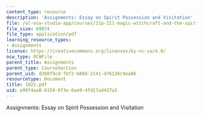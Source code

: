 ```yaml
---
content_type: resource
description: 'Assignments: Essay on Spirit Possession and Visitation'
file: /ol-ocw-studio-app/courses/21a-211-magic-witchcraft-and-the-spirit-world-fall-2003/e99f4aa861509f3e6ae94fd17ad437a3_1021.pdf
file_size: 69074
file_type: application/pdf
learning_resource_types:
- Assignments
license: https://creativecommons.org/licenses/by-nc-sa/4.0/
ocw_type: OCWFile
parent_title: Assignments
parent_type: CourseSection
parent_uid: d308f9cd-fbf2-688d-2141-d76136c9ea86
resourcetype: Document
title: 1021.pdf
uid: e99f4aa8-6150-9f3e-6ae9-4fd17ad437a3
---
```

Assignments: Essay on Spirit Possession and Visitation